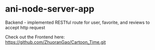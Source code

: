 # ani-node-server-app

Backend - implemented RESTful route for user, favorite, and reviews to accept http request

Check out the Frontend here: https://github.com/ZhuoranGao/Cartoon_Time.git
